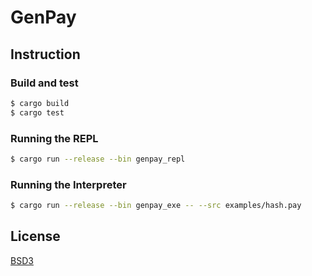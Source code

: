 # GenPay


## Instruction

### Build and test

```bash
$ cargo build
$ cargo test
```

### Running the REPL

```bash
$ cargo run --release --bin genpay_repl
```

### Running the Interpreter

```bash
$ cargo run --release --bin genpay_exe -- --src examples/hash.pay
```

## License

[BSD3](LICENSE)
